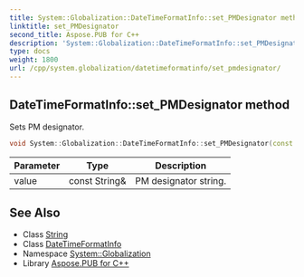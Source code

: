 ```yaml
---
title: System::Globalization::DateTimeFormatInfo::set_PMDesignator method
linktitle: set_PMDesignator
second_title: Aspose.PUB for C++
description: 'System::Globalization::DateTimeFormatInfo::set_PMDesignator method. Sets PM designator in C++.'
type: docs
weight: 1800
url: /cpp/system.globalization/datetimeformatinfo/set_pmdesignator/
---
```

## DateTimeFormatInfo::set_PMDesignator method


Sets PM designator.

```cpp
void System::Globalization::DateTimeFormatInfo::set_PMDesignator(const String &value)
```


| Parameter | Type | Description |
| --- | --- | --- |
| value | const String\& | PM designator string. |

## See Also

* Class [String](../../../system/string/)
* Class [DateTimeFormatInfo](../)
* Namespace [System::Globalization](../../)
* Library [Aspose.PUB for C++](../../../)
